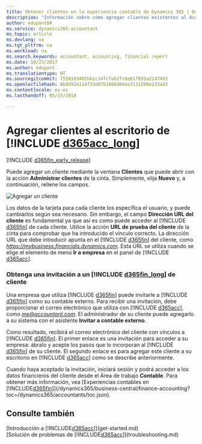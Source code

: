 ```yaml
---
title: Obtener clientes en la experiencia contable de Dynamics 365 | Documentos de Microsoft
description: "Información sobre cómo agregar clientes existentes al Accountant Hub de Dynamics 365."
author: edupont04
ms.service: dynamics365-accountant
ms.topic: article
ms.devlang: na
ms.tgt_pltfrm: na
ms.workload: na
ms.search.keywords: accountant, accounting, financial report
ms.date: 10/23/2017
ms.author: edupont
ms.translationtype: HT
ms.sourcegitcommit: 75501b9402bb1c14fcfeb2fc6e61f055a2247493
ms.openlocfilehash: 8b8d92e114733d87b1866d66ee3111208e233ad3
ms.contentlocale: es-es
ms.lasthandoff: 05/15/2018

---
```

# <a name="add-clients-to-your-dashboard-in-include-d365acclongincludesd365acclongmdmd"></a>Agregar clientes al escritorio de [!INCLUDE [d365acc_long](includes/d365acc_long_md.md)]
[!INCLUDE [d365fin_early_release](includes/d365fin_early_release.md.md)]

Puede agregar un cliente mediante la ventana **Clientes** que puede abrir con la acción **Administrar clientes** de la cinta. Simplemente, elija **Nuevo** y, a continuación, rellene los campos.  

![Agregar un cliente](./media/accountant-add-client/manage-client.png)

Los datos de la tarjeta para cada cliente los especifica el usuario, y puede cambiarlos según sea necesario. Sin embargo, el campo **Dirección URL del cliente** es fundamental ya que así es como puede acceder al [!INCLUDE [d365fin](includes/d365fin_md.md)] de cada cliente. Utilice la acción **URL de prueba del cliente** de la cinta para comprobar que ha introducido el vínculo correcto. La dirección URL que debe introducir apunta en el [!INCLUDE [d365fin](includes/d365fin_md.md)] del cliente, como *<https://mybusiness.financials.dynamics.com>*. Esta URL se utiliza cuando se elige el elemento de menú **Ir a empresa** en el panel de [!INCLUDE [d365acc](includes/d365acc_md.md)].  

### <a name="get-invited-to-a-clients-include-d365finlongincludesd365finlongmdmd"></a>Obtenga una invitación a un [!INCLUDE [d365fin_long](includes/d365fin_long_md.md)] de cliente
Una empresa que utiliza [!INCLUDE [d365fin](includes/d365fin_md.md)] puede invitarle a [!INCLUDE [d365fin](includes/d365fin_md.md)] como su contable externo. Para recibir una invitación, debe proporcionar el correo electrónico que utiliza con [!INCLUDE [d365acc](includes/d365acc_md.md)], como <em>me@accountant.com</em>. El administrador de su cliente puede agregarlo a su sistema con el asistente **Invitar a contable externo**.  

Como resultado, recibirá el correo electrónico del cliente con vínculos a [!INCLUDE [d365fin](includes/d365fin_md.md)]. El primer enlace es una invitación para acceder a su empresa: ábralo y acepte los pasos que lo incorporan al [!INCLUDE [d365fin](includes/d365fin_md.md)] de su cliente. El segundo enlace es para agregar este cliente a su escritorio en [!INCLUDE [d365acc](includes/d365acc_md.md)] como se describe anteriormente.  

Cuando haya aceptado la invitación, iniciará sesión y podrá acceder a los datos financieros del cliente desde el Área de trabajo **Contable**. Para obtener más información, vea [Experiencias contables en [!INCLUDE[d365fin](includes/d365fin_md.md)]](/dynamics365/business-central/finance-accounting?toc=/dynamics365/accountants/toc.json).  

## <a name="see-also"></a>Consulte también
[Introducción a [!INCLUDE[d365acc](includes/d365acc_md.md)]](get-started.md)  
[Solución de problemas de [!INCLUDE[d365acc](includes/d365acc_md.md)]](troubleshooting.md)  

